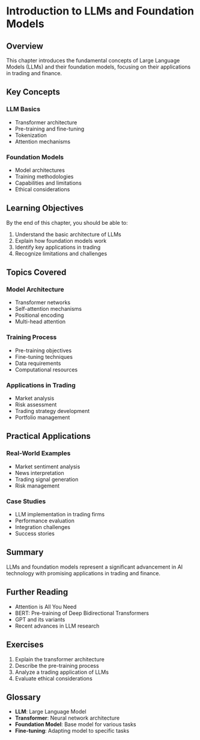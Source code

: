 # Introduction to LLMs and Foundation Models

## Overview

This chapter introduces the fundamental concepts of Large Language Models (LLMs) and their foundation models, focusing on their applications in trading and finance.

## Key Concepts

### LLM Basics
- Transformer architecture
- Pre-training and fine-tuning
- Tokenization
- Attention mechanisms

### Foundation Models
- Model architectures
- Training methodologies
- Capabilities and limitations
- Ethical considerations

## Learning Objectives

By the end of this chapter, you should be able to:
1. Understand the basic architecture of LLMs
2. Explain how foundation models work
3. Identify key applications in trading
4. Recognize limitations and challenges

## Topics Covered

### Model Architecture
- Transformer networks
- Self-attention mechanisms
- Positional encoding
- Multi-head attention

### Training Process
- Pre-training objectives
- Fine-tuning techniques
- Data requirements
- Computational resources

### Applications in Trading
- Market analysis
- Risk assessment
- Trading strategy development
- Portfolio management

## Practical Applications

### Real-World Examples
- Market sentiment analysis
- News interpretation
- Trading signal generation
- Risk management

### Case Studies
- LLM implementation in trading firms
- Performance evaluation
- Integration challenges
- Success stories

## Summary

LLMs and foundation models represent a significant advancement in AI technology with promising applications in trading and finance.

## Further Reading

- Attention is All You Need
- BERT: Pre-training of Deep Bidirectional Transformers
- GPT and its variants
- Recent advances in LLM research

## Exercises

1. Explain the transformer architecture
2. Describe the pre-training process
3. Analyze a trading application of LLMs
4. Evaluate ethical considerations

## Glossary

- **LLM**: Large Language Model
- **Transformer**: Neural network architecture
- **Foundation Model**: Base model for various tasks
- **Fine-tuning**: Adapting model to specific tasks 